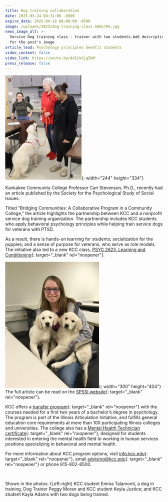 ```yaml
---
title: Dog training collaboration
date: 2025-03-24 08:31:00 -0500
expire_date: 2025-04-18 00:00:00 -0500
image: /uploads/2023/dog-training-class-580x795.jpg
news_image_alt: >-
  Service Dog training class - trainer with two students.Add descriptive text
  for the post's image
article_lead: Psychology principles benefit students
video_content: false
video_link: https://youtu.be/4d2LkGjg5bM
press_release: false
---
```

![Dog Training class 2024, (left-right) Emma Talamonti, dog in training, Trainer Peggy Moran, Keyla Justice](/uploads/2023/dogtraining-class244x344.jpg "Dog Training Class at KCC"){: width="244" height="334"}

Kankakee Community College Professor Cari Stevenson, Ph.D., recently had an article published by the Society for the Psychological Study of Social Issues.

Titled “Bridging Communities: A Collaborative Program in a Community College,” the article highlights the partnership between KCC and a nonprofit service dog training organization. The partnership includes KCC students who apply behavioral psychology principles while helping train service dogs for veterans with PTSD.

As a result, there is hands-on learning for students; socialization for the puppies; and a sense of purpose for veterans, who serve as role models. The initiative also led to a new KCC class, [PSYC 2623, Learning and Conditioning](https://kcc.smartcatalogiq.com/en/2024-2025/academic-catalog/courses/psyc-psychology/psyc-2623/ "PSYC 2623 Learning and Conditioning"){: target="_blank" rel="noopener"}.

![Psychology dog training Kayla Adams with two dogs](/uploads/2023/psychology-dog-training-kayla-adams-300x404.jpg "Psychology-dog-training-Kayla Adams"){: width="300" height="404"} The full article can be read on the [SPSSI website](https://www.spssi.org/index.cfm?fuseaction=page.viewPage&amp;pageID=3007&amp;nodeID=1# "SPSSI website"){: target="_blank" rel="noopener"}.

KCC offers a [transfer program](https://kcc.smartcatalogiq.com/en/current/academic-catalog/programs/psychology-aa/ "Psychology Plan of Study transfer program"){: target="_blank" rel="noopener"} with the courses needed for a first two years of a bachelor’s degree in psychology. The program is part of the Illinois Articulation Initiative, and fulfills general education core requirements at more than 100 participating Illinois colleges and universities. The college also has a [Mental Health Technician certificate](https://kcc.smartcatalogiq.com/en/current/academic-catalog/programs/mental-health-technician-certificate/ "Mental Health Technician certificate"){: target="_blank" rel="noopener"}, designed for students interested in entering the mental health field to working in human services positions specializing in behavioral and mental health.

For more information about KCC program options, visit [info.kcc.edu](https://info.kcc.edu/ "info.kcc.edu"){: target="_blank" rel="noopener"}, email [advising@kcc.edu](mailto:advising@kcc.edu "advising@kcc.edu"){: target="_blank" rel="noopener"} or phone 815-802-8500.

&nbsp;

Shown in the photos: (Left-right) KCC student Emma Talamonti, a dog in training, Dog Trainer Peggy Moran and KCC student Keyla Justice; and KCC student Kayla Adams with two dogs being trained.

&nbsp;